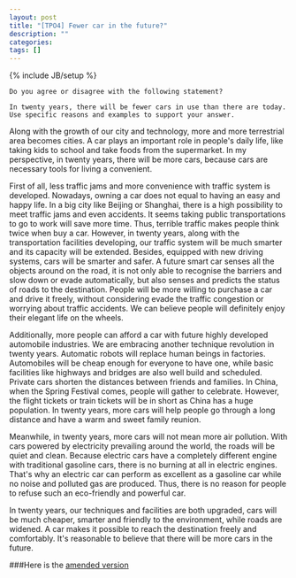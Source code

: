 ```yaml
---
layout: post
title: "[TPO4] Fewer car in the future?"
description: ""
categories: 
tags: []
---
```

{% include JB/setup %}


	Do you agree or disagree with the following statement?
	
	In twenty years, there will be fewer cars in use than there are today. Use specific reasons and examples to support your answer.


Along with the growth of our city and technology, more and more terrestrial area becomes cities. A car plays an important role in people's daily life, like taking kids to school and take foods from the supermarket. In my perspective, in twenty years, there will be more cars, because cars are necessary tools for living a convenient.

First of all, less traffic jams and more convenience with traffic system is developed. Nowadays, owning a car does not equal to having an easy and happy life. In a big city like Beijing or Shanghai, there is a high possibility to meet traffic jams and even accidents. It seems taking public transportations to go to work will save more time. Thus, terrible traffic makes people think twice when buy a car. However, in twenty years, along with the transportation facilities developing, our traffic system will be much smarter and its capacity will be extended. Besides, equipped with new driving systems, cars will be smarter and safer. A future smart car senses all the objects around on the road, it is not only able to recognise the barriers and slow down or evade automatically, but also senses and predicts the status of roads to the destination. People will be more willing to purchase a car and drive it freely, without considering evade the traffic congestion or worrying about traffic accidents. We can believe people will definitely enjoy their elegant life on the wheels.

Additionally, more people can afford a car with future highly developed automobile industries. We are embracing another technique revolution in twenty years. Automatic robots will replace human beings in factories. Automobiles will be cheap enough for everyone to have one, while basic facilities like highways and bridges are also well build and scheduled. Private cars shorten the distances between friends and families. In China, when the Spring Festival comes, people will gather to celebrate. However, the flight tickets or train tickets will be in short as China has a huge population. In twenty years, more cars will help people go through a long distance and have a warm and sweet family reunion.

Meanwhile, in twenty years, more cars will not mean more air pollution. With cars powered by electricity prevailing around the world, the roads will be quiet and clean. Because electric cars have a completely different engine with traditional gasoline cars, there is no burning at all in electric engines. That's why an electric car can perform as excellent as a gasoline car while no noise and polluted gas are produced. Thus, there is no reason for people to refuse such an eco-friendly and powerful car.

In twenty years, our techniques and facilities are both upgraded, cars will be much cheaper, smarter and friendly to the environment, while roads are widened. A car makes it possible to reach the destination freely and comfortably. It's reasonable to believe that there will be more cars in the future.

###Here is the [amended version](http://www.sharewithu.com/forum.php?mod=viewthread&tid=689876&page=1#pid7208977)